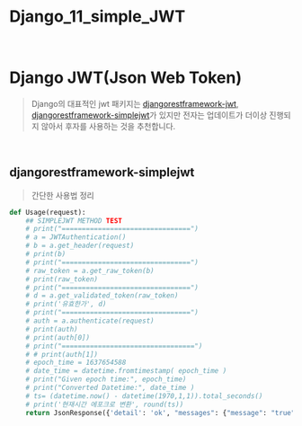 # Django_11_simple_JWT


​	

# Django JWT(Json Web Token)

> Django의 대표적인 jwt 패키지는 [djangorestframework-jwt](https://jpadilla.github.io/django-rest-framework-jwt/), [djangorestframework-simplejwt](https://django-rest-framework-simplejwt.readthedocs.io/en/latest/)가 있지만 전자는 업데이트가 더이상 진행되지 않아서 후자를 사용하는 것을 추천합니다.

​	

## djangorestframework-simplejwt

> 간단한 사용법 정리

```python 
def Usage(request):
    ## SIMPLEJWT METHOD TEST
    # print("================================")
    # a = JWTAuthentication()
    # b = a.get_header(request)
    # print(b)
    # print("================================")
    # raw_token = a.get_raw_token(b)
    # print(raw_token)
    # print("================================")
    # d = a.get_validated_token(raw_token)
    # print('유효한가', d)
    # print("================================")
    # auth = a.authenticate(request)
    # print(auth)
    # print(auth[0])
    # print("=================================")
    # # print(auth[1])
    # epoch_time = 1637654588
    # date_time = datetime.fromtimestamp( epoch_time )  
    # print("Given epoch time:", epoch_time)  
    # print("Converted Datetime:", date_time )
    # ts= (datetime.now() - datetime(1970,1,1)).total_seconds()
    # print('현재시간 에포크로 변환', round(ts))
    return JsonResponse({'detail': 'ok', "messages": {"message": "true"}}, status=200)
```

​	

​	

​	

​	

​	


